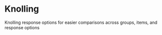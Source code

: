 # Knolling
Knolling response options for easier comparisons across groups, items, and response options
